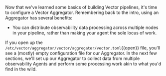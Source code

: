 Now that we've learned some basics of building Vector pipelines, it's time to configure a Vector
Aggregator. Remembering back to the intro, using an Aggregator has several benefits:

* You can distribute observability data processing across multiple nodes in your pipeline, rather
  than making your agent the sole locus of work.

If you open up the
`/etc/vector/aggregator/vector/aggregator/vector.toml`{{open}} file, you'll see
a (mostly) empty configuration file for our Aggregator. In the next few sections, we'll set up our
Aggregator to collect data from multiple observability Agents and perform some processing work akin
to what you'd find in the wild.